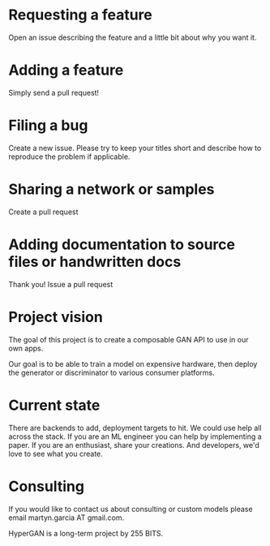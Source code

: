 # Requesting a feature

Open an issue describing the feature and a little bit about why you want it.

# Adding a feature

Simply send a pull request!

# Filing a bug

Create a new issue.  Please try to keep your titles short and describe how to reproduce the problem if applicable.

# Sharing a network or samples

Create a pull request

# Adding documentation to source files or handwritten docs

Thank you!  Issue a pull request

# Project vision

The goal of this project is to create a composable GAN API to use in our own apps.

Our goal is to be able to train a model on expensive hardware, then deploy the generator or discriminator to various consumer platforms.

# Current state

There are backends to add, deployment targets to hit.  We could use help all across the stack.  If you are an ML engineer you can help by implementing a paper.  If you are an enthusiast, share your creations. And developers, we'd love to see what you create.

# Consulting

If you would like to contact us about consulting or custom models please email martyn.garcia AT gmail.com.

HyperGAN is a long-term project by 255 BITS.
